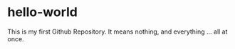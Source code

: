 # hello-world
This is my first Github Repository. It means nothing, and everything ... all at once.
